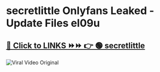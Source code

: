 
 # secretlittle Onlyfans Leaked - Update Files el09u

## <h2><a href="https://clipsfans.com/secretlittle&ref=git">🔗 Click to LINKS ⏩⏩ 👉 🟢 secretlittle </a></h2>

<a href="https://clipsfans.com/secretlittle&ref=git" rel="nofollow" data-target="animated-image.originalLink"><img src="https://i.ibb.co.com/xMMVF88/686577567.gif" alt="Viral Video Original" style="max-width: 100%; display: inline-block;" data-target="animated-image.originalImage"></a>

